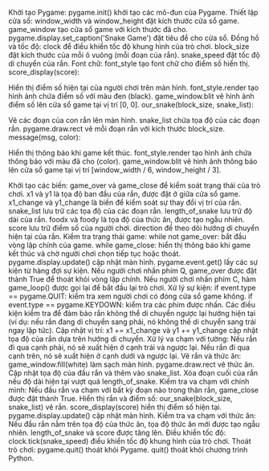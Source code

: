 Khởi tạo Pygame: pygame.init() khởi tạo các mô-đun của Pygame.
Thiết lập cửa sổ:
window_width và window_height đặt kích thước cửa sổ game.
game_window tạo cửa sổ game với kích thước đã cho.
pygame.display.set_caption('Snake Game') đặt tiêu đề cho cửa sổ.
Đồng hồ và tốc độ:
clock để điều khiển tốc độ khung hình của trò chơi.
block_size đặt kích thước của mỗi ô vuông (mỗi đoạn của rắn).
snake_speed đặt tốc độ di chuyển của rắn.
Font chữ: font_style tạo font chữ cho điểm số hiển thị.
score_display(score):

Hiển thị điểm số hiện tại của người chơi trên màn hình.
font_style.render tạo hình ảnh chứa điểm số với màu đen (black).
game_window.blit vẽ hình ảnh điểm số lên cửa sổ game tại vị trí [0, 0].
our_snake(block_size, snake_list):

Vẽ các đoạn của con rắn lên màn hình.
snake_list chứa tọa độ của các đoạn rắn.
pygame.draw.rect vẽ mỗi đoạn rắn với kích thước block_size.
message(msg, color):

Hiển thị thông báo khi game kết thúc.
font_style.render tạo hình ảnh chứa thông báo với màu đã cho (color).
game_window.blit vẽ hình ảnh thông báo lên cửa sổ game tại vị trí [window_width / 6, window_height / 3].

Khởi tạo các biến:
game_over và game_close để kiểm soát trạng thái của trò chơi.
x1 và y1 là tọa độ ban đầu của rắn, được đặt ở giữa cửa sổ game.
x1_change và y1_change là biến để kiểm soát sự thay đổi vị trí của rắn.
snake_list lưu trữ các tọa độ của các đoạn rắn.
length_of_snake lưu trữ độ dài của rắn.
foodx và foody là tọa độ của thức ăn, được tạo ngẫu nhiên.
score lưu trữ điểm số của người chơi.
direction để theo dõi hướng di chuyển hiện tại của rắn.
Kiểm tra trạng thái game:
while not game_over: bắt đầu vòng lặp chính của game.
while game_close: hiển thị thông báo khi game kết thúc và chờ người chơi chọn tiếp tục hoặc thoát.
pygame.display.update() cập nhật màn hình.
pygame.event.get() lấy các sự kiện từ hàng đợi sự kiện.
Nếu người chơi nhấn phím Q, game_over được đặt thành True để thoát khỏi vòng lặp chính.
Nếu người chơi nhấn phím C, hàm game_loop() được gọi lại để bắt đầu lại trò chơi.
Xử lý sự kiện:
if event.type == pygame.QUIT: kiểm tra xem người chơi có đóng cửa sổ game không.
if event.type == pygame.KEYDOWN: kiểm tra các phím được nhấn.
Các điều kiện kiểm tra để đảm bảo rắn không thể di chuyển ngược lại hướng hiện tại (ví dụ: nếu rắn đang di chuyển sang phải, nó không thể di chuyển sang trái ngay lập tức).
Cập nhật vị trí:
x1 += x1_change và y1 += y1_change cập nhật tọa độ của rắn dựa trên hướng di chuyển.
Xử lý va chạm với tường:
Nếu rắn đi qua cạnh phải, nó sẽ xuất hiện ở cạnh trái và ngược lại.
Nếu rắn đi qua cạnh trên, nó sẽ xuất hiện ở cạnh dưới và ngược lại.
Vẽ rắn và thức ăn:
game_window.fill(white) làm sạch màn hình.
pygame.draw.rect vẽ thức ăn.
Cập nhật tọa độ của đầu rắn và thêm vào snake_list.
Xóa đoạn cuối của rắn nếu độ dài hiện tại vượt quá length_of_snake.
Kiểm tra va chạm với chính mình:
Nếu đầu rắn va chạm với bất kỳ đoạn nào trong thân rắn, game_close được đặt thành True.
Hiển thị rắn và điểm số:
our_snake(block_size, snake_list) vẽ rắn.
score_display(score) hiển thị điểm số hiện tại.
pygame.display.update() cập nhật màn hình.
Kiểm tra va chạm với thức ăn:
Nếu đầu rắn nằm trên tọa độ của thức ăn, tọa độ thức ăn mới được tạo ngẫu nhiên.
length_of_snake và score được tăng lên.
Điều khiển tốc độ:
clock.tick(snake_speed) điều khiển tốc độ khung hình của trò chơi.
Thoát trò chơi:
pygame.quit() thoát khỏi Pygame.
quit() thoát khỏi chương trình Python.

